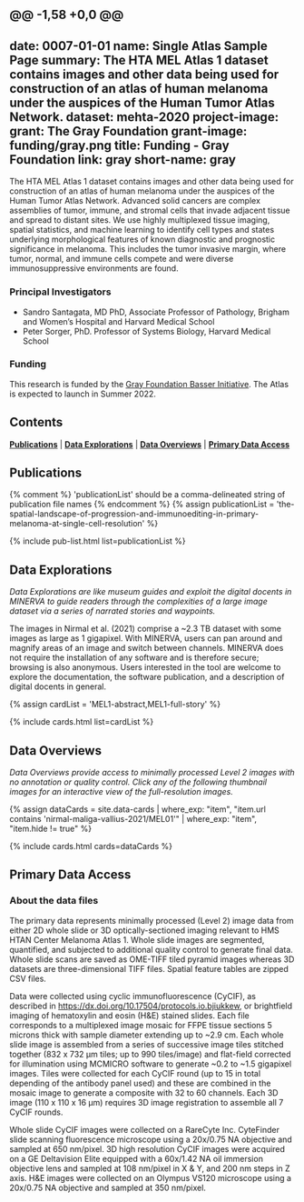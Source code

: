 @@ -1,58 +0,0 @@
---
date: 0007-01-01
name: Single Atlas Sample Page
summary: The HTA MEL Atlas 1 dataset contains images and other data being used for construction of an atlas of human melanoma under the auspices of the Human Tumor Atlas Network.
dataset: mehta-2020
project-image:
grant: The Gray Foundation
grant-image: funding/gray.png
title: Funding - Gray Foundation
link: gray
short-name: gray
---

The HTA MEL Atlas 1 dataset contains images and other data being used for construction of an atlas of human melanoma under the auspices of the Human Tumor Atlas Network. Advanced solid cancers are complex assemblies of tumor, immune, and stromal cells that invade adjacent tissue and spread to distant sites. We use highly multiplexed tissue imaging, spatial statistics, and machine learning to identify cell types and states underlying morphological features of known diagnostic and prognostic significance in melanoma. This includes the tumor invasive margin, where tumor, normal, and immune cells compete and were diverse immunosuppressive environments are found.

### Principal Investigators
* Sandro Santagata, MD PhD, Associate Professor of Pathology, Brigham and Women’s Hospital and Harvard Medical School
* Peter Sorger, PhD. Professor of Systems Biology, Harvard Medical School

### Funding
This research is funded by the [Gray Foundation Basser Initiative](https://www.grayfoundation.org/program-areas/basser/). The Atlas is expected to launch in Summer 2022.

## Contents
[**Publications**](#publications) | [**Data Explorations**](#data-explorations) | [**Data Overviews**](#data-overviews) | [**Primary Data Access**](#primary-data-access)

## Publications
{% comment %}
  'publicationList' should be a comma-delineated string of publication file names
{% endcomment %}
{% assign publicationList = 'the-spatial-landscape-of-progression-and-immunoediting-in-primary-melanoma-at-single-cell-resolution' %}

{% include pub-list.html list=publicationList %}

## Data Explorations
*Data Explorations are like museum guides and exploit the digital docents in MINERVA to guide readers through the complexities of a large image dataset via a series of narrated stories and waypoints.*

The images in Nirmal et al. (2021) comprise a ~2.3 TB dataset with some images as large as 1 gigapixel. With MINERVA, users can pan around and magnify areas of an image and switch between channels. MINERVA does not require the installation of any software and is therefore secure; browsing is also anonymous. Users interested in the tool are welcome to explore the documentation, the software publication, and a description of digital docents in general.

{% assign cardList = 'MEL1-abstract,MEL1-full-story' %}

{% include cards.html list=cardList %}

## Data Overviews
*Data Overviews provide access to minimally processed Level 2 images with no annotation or quality control. Click any of the following thumbnail images for an interactive view of the full-resolution images.*

{% assign dataCards = site.data-cards
    | where_exp: "item", "item.url contains 'nirmal-maliga-vallius-2021/MEL01'"
    | where_exp: "item", "item.hide != true" %}

{% include cards.html cards=dataCards %}

## Primary Data Access
### About the data files
The primary data represents minimally processed (Level 2) image data from either 2D whole slide or 3D optically-sectioned imaging relevant to HMS HTAN Center Melanoma Atlas 1. Whole slide images are segmented, quantified, and subjected to additional quality control to generate final data. Whole slide scans are saved as OME-TIFF tiled pyramid images whereas 3D datasets are three-dimensional TIFF files. Spatial feature tables are zipped CSV files.

Data were collected using cyclic immunofluorescence (CyCIF), as described in https://dx.doi.org/10.17504/protocols.io.bjiukkew, or brightfield imaging of hematoxylin and eosin (H&E) stained slides. Each file corresponds to a multiplexed image mosaic for FFPE tissue sections 5 microns thick with sample diameter extending up to ~2.9 cm. Each whole slide image is assembled from a series of successive image tiles stitched together (832 x 732 µm tiles; up to 990 tiles/image) and flat-field corrected for illumination using MCMICRO software to generate ~0.2 to ~1.5 gigapixel images. Tiles were collected for each CyCIF round (up to 15 in total depending of the antibody panel used) and these are combined in the mosaic image to generate a composite with 32 to 60 channels. Each 3D image (110 x 110 x 16 µm) requires 3D image registration to assemble all 7 CyCIF rounds.

Whole slide CyCIF images were collected on a RareCyte Inc. CyteFinder slide scanning fluorescence microscope using a 20x/0.75 NA objective and sampled at 650 nm/pixel. 3D high resolution CyCIF images were acquired on a GE Deltavision Elite equipped with a 60x/1.42 NA oil immersion objective lens and sampled at 108 nm/pixel in X & Y, and 200 nm steps in Z axis. H&E images were collected on an Olympus VS120 microscope using a 20x/0.75 NA objective and sampled at 350 nm/pixel.
